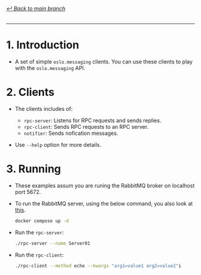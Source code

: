 ###### [↩ Back to _main_ branch](https://github.com/cuongpiger/python)

<hr>

# 1. Introduction
- A set of simple `oslo.messaging` clients. You can use these clients to play with the `oslo.messaging` API.

# 2. Clients
- The clients includes of:
  - `rpc-server`: Listens for RPC requests and sends replies.
  - `rpc-client`: Sends RPC requests to an RPC server.
  - `notifier`: Sends nofication messages.

- Use `--help` option for more details.


# 3. Running
- These examples assum you are runing the RabbitMQ broker on localhost port 5672.
- To run the RabbitMQ server, using the below command, you also look at [this](https://x-team.com/blog/set-up-rabbitmq-with-docker-compose/#:~:text=Open%20a%20terminal%2C%20navigate%20to,to%20http%3A%2F%2Flocalhost%3A15672.).
  ```bash
  docker compose up -d
  ```

- Run the `rpc-server`:
  ```bash
  ./rpc-server --name Server01 
  ```

- Run the `rpc-client`:
  ```bash
  ./rpc-client --method echo --kwargs "arg1=value1 arg2=value2"i
  ```